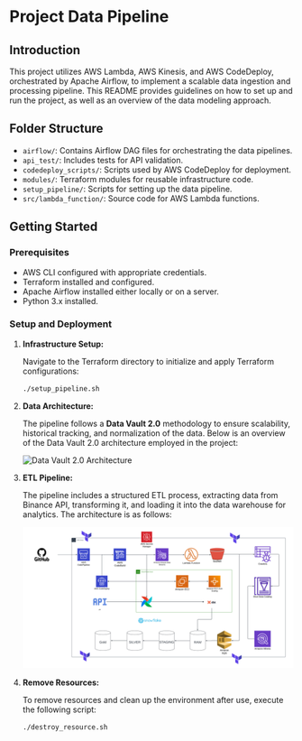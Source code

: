 
# Project Data Pipeline

## Introduction

This project utilizes AWS Lambda, AWS Kinesis, and AWS CodeDeploy, orchestrated by Apache Airflow, to implement a scalable data ingestion and processing pipeline. This README provides guidelines on how to set up and run the project, as well as an overview of the data modeling approach.

## Folder Structure

- `airflow/`: Contains Airflow DAG files for orchestrating the data pipelines.
- `api_test/`: Includes tests for API validation.
- `codedeploy_scripts/`: Scripts used by AWS CodeDeploy for deployment.
- `modules/`: Terraform modules for reusable infrastructure code.
- `setup_pipeline/`: Scripts for setting up the data pipeline.
- `src/lambda_function/`: Source code for AWS Lambda functions.

## Getting Started

### Prerequisites

- AWS CLI configured with appropriate credentials.
- Terraform installed and configured.
- Apache Airflow installed either locally or on a server.
- Python 3.x installed.

### Setup and Deployment

1. **Infrastructure Setup:**

   Navigate to the Terraform directory to initialize and apply Terraform configurations:

   ```bash
   ./setup_pipeline.sh
   ```

2. **Data Architecture:**

   The pipeline follows a **Data Vault 2.0** methodology to ensure scalability, historical tracking, and normalization of the data. Below is an overview of the Data Vault 2.0 architecture employed in the project:

   ![Data Vault 2.0 Architecture](architecture/data_vault_2.0.png)

3. **ETL Pipeline:**

   The pipeline includes a structured ETL process, extracting data from Binance API, transforming it, and loading it into the data warehouse for analytics. The architecture is as follows:

   ![ETL Pipeline Architecture](architecture/ETL_architecture.png)

4. **Remove Resources:**

   To remove resources and clean up the environment after use, execute the following script:

   ```bash
   ./destroy_resource.sh
   ```
